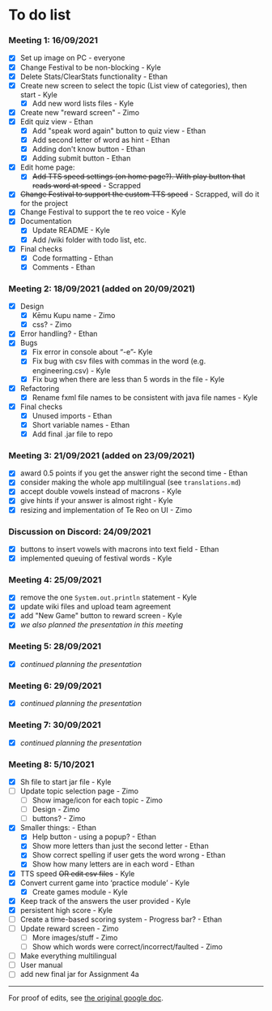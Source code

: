 # To do list

### Meeting 1: 16/09/2021

- [x] Set up image on PC - everyone
- [x] Change Festival to be non-blocking - Kyle
- [x] Delete Stats/ClearStats functionality - Ethan
- [x] Create new screen to select the topic (List view of categories), then start - Kyle
  - [x] Add new word lists files - Kyle
- [x] Create new "reward screen" - Zimo
- [x] Edit quiz view - Ethan
  - [x] Add "speak word again" button to quiz view - Ethan
  - [x] Add second letter of word as hint - Ethan
  - [x] Adding don't know button - Ethan
  - [x] Adding submit button - Ethan
- [x] Edit home page:
  - [x] ~~Add TTS speed settings (on home page?). With play button that reads word at speed~~ - Scrapped
- [x] ~~Change Festival to support the custom TTS speed~~ - Scrapped, will do it for the project
- [x] Change Festival to support the te reo voice - Kyle
- [x] Documentation
  - [x] Update README - Kyle
  - [x] Add /wiki folder with todo list, etc.
- [x] Final checks
  - [x] Code formatting - Ethan
  - [x] Comments - Ethan

### Meeting 2: 18/09/2021 (added on 20/09/2021)

- [x] Design
  - [x] Kēmu Kupu name - Zimo
  - [x] css? - Zimo
- [x] Error handling? - Ethan
- [x] Bugs
  - [x] Fix error in console about “-e”- Kyle
  - [x] Fix bug with csv files with commas in the word (e.g. engineering.csv) - Kyle
  - [x] Fix bug when there are less than 5 words in the file - Kyle
- [x] Refactoring
  - [x] Rename fxml file names to be consistent with java file names - Kyle
- [x] Final checks
  - [x] Unused imports - Ethan
  - [x] Short variable names - Ethan
  - [x] Add final .jar file to repo

### Meeting 3: 21/09/2021 (added on 23/09/2021)

- [x] award 0.5 points if you get the answer right the second time - Ethan
- [x] consider making the whole app multilingual (see `translations.md`)
- [x] accept double vowels instead of macrons - Kyle
- [x] give hints if your answer is almost right - Kyle
- [x] resizing and implementation of Te Reo on UI - Zimo

### Discussion on Discord: 24/09/2021

- [x] buttons to insert vowels with macrons into text field - Ethan
- [x] implemented queuing of festival words - Kyle

### Meeting 4: 25/09/2021

- [x] remove the one `System.out.println` statement - Kyle
- [x] update wiki files and upload team agreement
- [x] add "New Game" button to reward screen - Kyle
- [x] _we also planned the presentation in this meeting_

### Meeting 5: 28/09/2021

- [x] _continued planning the presentation_

### Meeting 6: 29/09/2021

- [x] _continued planning the presentation_

### Meeting 7: 30/09/2021

- [x] _continued planning the presentation_

### Meeting 8: 5/10/2021

- [x] Sh file to start jar file - Kyle
- [ ] Update topic selection page - Zimo
  - [ ] Show image/icon for each topic - Zimo
  - [ ] Design - Zimo
  - [ ] buttons? - Zimo
- [x] Smaller things: - Ethan
  - [x] Help button - using a popup? - Ethan
  - [x] Show more letters than just the second letter - Ethan
  - [x] Show correct spelling if user gets the word wrong - Ethan
  - [x] Show how many letters are in each word - Ethan
- [x] TTS speed ~~OR edit csv files~~ - Kyle
- [x] Convert current game into ‘practice module’ - Kyle
  - [x] Create games module - Kyle
- [x] Keep track of the answers the user provided - Kyle
- [x] persistent high score - Kyle
- [ ] Create a time-based scoring system - Progress bar? - Ethan
- [ ] Update reward screen - Zimo
  - [ ] More images/stuff - Zimo
  - [ ] Show which words were correct/incorrect/faulted - Zimo
- [ ] Make everything multilingual
- [ ] User manual
- [ ] add new final jar for Assignment 4a

---

For proof of edits, see [the original google doc](https://docs.google.com/document/d/1aegnmFmoExPen6VH4ZZ35DU_kPfrHIygAGg9Vwp8C8w/edit?usp=sharing).
